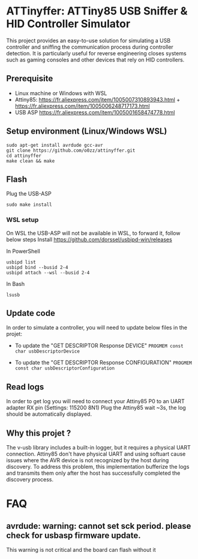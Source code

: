 # ATTinyffer: ATTiny85 USB Sniffer & HID Controller Simulator
This project provides an easy-to-use solution for simulating a USB controller and sniffing the communication process during controller detection. It is particularly useful for reverse engineering closes systems such as gaming consoles and other devices that rely on HID controllers.

## Prerequisite

- Linux machine or Windows with WSL
- Attiny85: https://fr.aliexpress.com/item/1005007310893943.html + https://fr.aliexpress.com/item/1005006248717173.html
- USB ASP https://fr.aliexpress.com/item/1005001658474778.html

## Setup environment (Linux/Windows WSL)

```
sudo apt-get install avrdude gcc-avr
git clone https://github.com/o0zz/attinyffer.git
cd attinyffer
make clean && make
```

## Flash

Plug the USB-ASP
```
sudo make install
```

### WSL setup
On WSL the USB-ASP will not be available in WSL, to forward it, follow below steps
Install https://github.com/dorssel/usbipd-win/releases

In PowerShell
```
usbipd list 
usbipd bind --busid 2-4
usbipd attach --wsl --busid 2-4
```

In Bash
```
lsusb
```

## Update code

In order to simulate a controller, you will need to update below files in the projet:

- To update the "GET DESCRIPTOR Response DEVICE"
`PROGMEM const char usbDescriptorDevice` 

- To update the "GET DESCRIPTOR Response CONFIGURATION"
`PROGMEM const char usbDescriptorConfiguration`

## Read logs

In order to get log you will need to connect your Attiny85 P0 to an UART adapter RX pin (Settings: 115200 8N1)
Plug the Attiny85 wait ~3s, the log should be automatically displayed.

## Why this projet ?

The v-usb library includes a built-in logger, but it requires a physical UART connection. 
Attiny85 don't have physical UART and using softuart cause issues where the AVR device is not recognized by the host during discovery. 
To address this problem, this implementation bufferize the logs and transmits them only after the host has successfully completed the discovery process.

# FAQ

## avrdude: warning: cannot set sck period. please check for usbasp firmware update.
This warning is not critical and the board can flash without it
